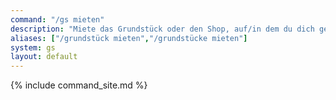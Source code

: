 ```yaml
---
command: "/gs mieten"
description: "Miete das Grundstück oder den Shop, auf/in dem du dich gerade befindest."
aliases: ["/grundstück mieten","/grundstücke mieten"]
system: gs
layout: default
---
```

{% include command_site.md %}
